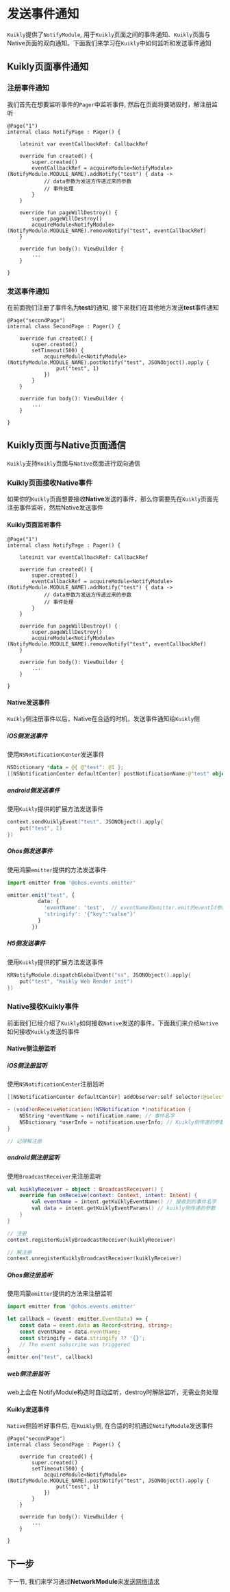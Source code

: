 # 发送事件通知

``Kuikly``提供了``NotifyModule``, 用于``Kuikly``页面之间的事件通知、``Kuikly``页面与Native页面的双向通知。下面我们来学习在``Kuikly``中如何监听和发送事件通知

## Kuikly页面事件通知

### 注册事件通知

我们首先在想要监听事件的``Pager``中监听事件, 然后在页面将要销毁时，解注册监听

```kotlin{4,8-11,16}
@Page("1")
internal class NotifyPage : Pager() {
    
    lateinit var eventCallbackRef: CallbackRef

    override fun created() {
        super.created()
        eventCallbackRef = acquireModule<NotifyModule>(NotifyModule.MODULE_NAME).addNotify("test") { data -> 
            // data参数为发送方传递过来的参数
            // 事件处理
        }
    }

    override fun pageWillDestroy() {
        super.pageWillDestroy()
        acquireModule<NotifyModule>(NotifyModule.MODULE_NAME).removeNotify("test", eventCallbackRef)
    }

    override fun body(): ViewBuilder {
        ...
    }

}
```

### 发送事件通知

在前面我们注册了事件名为**test**的通知, 接下来我们在其他地方发送**test**事件通知

```kotlin{7-9}
@Page("secondPage")
internal class SecondPage : Pager() {

    override fun created() {
        super.created()
        setTimeout(500) {
            acquireModule<NotifyModule>(NotifyModule.MODULE_NAME).postNotify("test", JSONObject().apply { 
                put("test", 1)
            })
        }
    }

    override fun body(): ViewBuilder {
        ...
    }

}
```

## Kuikly页面与Native页面通信

``Kuikly``支持``Kuikly``页面与``Native``页面进行双向通信

### Kuikly页面接收Native事件

如果你的``Kuikly``页面想要接收**Native**发送的事件，那么你需要先在``Kuikly``页面先注册事件监听，然后Native发送事件

#### Kuikly页面监听事件

```kotlin{4,8-11,16}
@Page("1")
internal class NotifyPage : Pager() {
    
    lateinit var eventCallbackRef: CallbackRef

    override fun created() {
        super.created()
        eventCallbackRef = acquireModule<NotifyModule>(NotifyModule.MODULE_NAME).addNotify("test") { data -> 
            // data参数为发送方传递过来的参数
            // 事件处理
        }
    }

    override fun pageWillDestroy() {
        super.pageWillDestroy()
        acquireModule<NotifyModule>(NotifyModule.MODULE_NAME).removeNotify("test", eventCallbackRef)
    }

    override fun body(): ViewBuilder {
        ...
    }

}
```

#### Native发送事件

``Kuikly``侧注册事件以后，Native在合适的时机，发送事件通知给``Kuikly``侧

##### iOS侧发送事件

使用``NSNotificationCenter``发送事件

```kotlin
NSDictionary *data = @{ @"test": @1 };
[[NSNotificationCenter defaultCenter] postNotificationName:@"test" object:nil userInfo:data];
```

##### android侧发送事件

使用``Kuikly``提供的扩展方法发送事件

```kotlin
context.sendKuiklyEvent("test", JSONObject().apply{
    put("test", 1)
})
```
##### Ohos侧发送事件
使用鸿蒙``emitter``提供的方法发送事件
```ts
import emitter from '@ohos.events.emitter'

emitter.emit("test", {
          data: {
            'eventName': 'test',  // eventName和emitter.emit的eventId参数要一致
            'stringify': '{"key":"value"}'
          }
        })
```

##### H5侧发送事件

使用``Kuikly``提供的扩展方法发送事件

```kotlin
KRNotifyModule.dispatchGlobalEvent("ss", JSONObject().apply{
    put("test", "Kuikly Web Render init")
})
```

### Native接收Kuikly事件

前面我们已经介绍了``Kuikly``如何接收``Native``发送的事件，下面我们来介绍``Native``如何接收``Kuikly``发送的事件

#### Native侧注册监听

##### iOS侧注册监听

使用``NSNotificationCenter``注册监听

```kotlin
[[NSNotificationCenter defaultCenter] addObserver:self selector:@selector(onReceiveNotication:) name:@"test" object:nil];

- (void)onReceiveNotication:(NSNotification *)notification {
    NSString *eventName = notification.name; // 事件名字
    NSDictionary *userInfo = notification.userInfo; // Kuikly侧传递的参数
}

// 记得解注册
```

##### android侧注册监听

使用``BroadcastReceiver``来注册监听

```kotlin
val kuiklyReceiver = object : BroadcastReceiver() {
    override fun onReceive(context: Context, intent: Intent) {
        val eventName = intent.getKuiklyEventName() // 接收到的事件名字
        val data = intent.getKuiklyEventParams() // kuikly侧传递的参数
    }
}

// 注册
context.registerKuiklyBroadcastReceiver(kuiklyReceiver)

// 解注册
context.unregisterKuiklyBroadcastReceiver(kuiklyReceiver)
```
##### Ohos侧注册监听
使用鸿蒙``emitter``提供的方法来注册监听
```ts
import emitter from '@ohos.events.emitter'

let callback = (event: emitter.EventData) => {
    const data = event.data as Record<string, string>;
    const eventName = data.eventName;
    const stringify = data.stringify ?? '{}';
    // The event subscribe was triggered
}
emitter.on("test", callback)
```

##### web侧注册监听
web上会在 NotifyModule构造时自动监听，destroy时解除监听，无需业务处理

#### Kuikly发送事件

``Native``侧监听好事件后, 在``Kuikly``侧, 在合适的时机通过``NotifyModule``发送事件

```kotlin{7-9}
@Page("secondPage")
internal class SecondPage : Pager() {

    override fun created() {
        super.created()
        setTimeout(500) {
            acquireModule<NotifyModule>(NotifyModule.MODULE_NAME).postNotify("test", JSONObject().apply { 
                put("test", 1)
            })
        }
    }

    override fun body(): ViewBuilder {
        ...
    }

}
```

## 下一步

下一节, 我们来学习通过**NetworkModule**来[发送网络请求](network.md)

